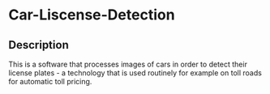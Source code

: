 # Car-Liscense-Detection

## Description
This is a software that processes images of cars in order to detect their license plates - a technology that is used routinely for example on toll roads for automatic toll pricing.
